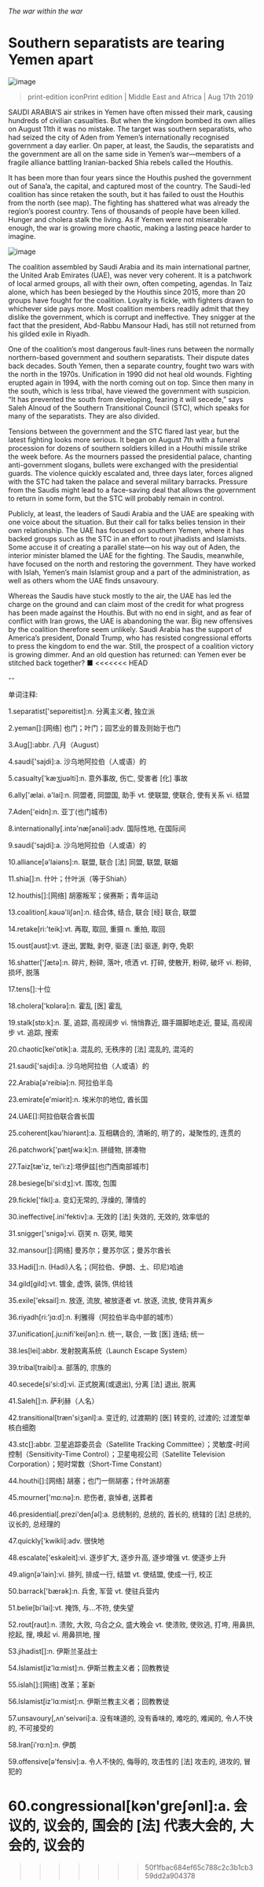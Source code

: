 ###### The war within the war
# Southern separatists are tearing Yemen apart 
![image](images/20190817_MAP501.jpg) 
> print-edition iconPrint edition | Middle East and Africa | Aug 17th 2019 
SAUDI ARABIA’S air strikes in Yemen have often missed their mark, causing hundreds of civilian casualties. But when the kingdom bombed its own allies on August 11th it was no mistake. The target was southern separatists, who had seized the city of Aden from Yemen’s internationally recognised government a day earlier. On paper, at least, the Saudis, the separatists and the government are all on the same side in Yemen’s war—members of a fragile alliance battling Iranian-backed Shia rebels called the Houthis. 
It has been more than four years since the Houthis pushed the government out of Sana’a, the capital, and captured most of the country. The Saudi-led coalition has since retaken the south, but it has failed to oust the Houthis from the north (see map). The fighting has shattered what was already the region’s poorest country. Tens of thousands of people have been killed. Hunger and cholera stalk the living. As if Yemen were not miserable enough, the war is growing more chaotic, making a lasting peace harder to imagine. 
![image](images/20190817_MAM978.png) 
The coalition assembled by Saudi Arabia and its main international partner, the United Arab Emirates (UAE), was never very coherent. It is a patchwork of local armed groups, all with their own, often competing, agendas. In Taiz alone, which has been besieged by the Houthis since 2015, more than 20 groups have fought for the coalition. Loyalty is fickle, with fighters drawn to whichever side pays more. Most coalition members readily admit that they dislike the government, which is corrupt and ineffective. They snigger at the fact that the president, Abd-Rabbu Mansour Hadi, has still not returned from his gilded exile in Riyadh. 
One of the coalition’s most dangerous fault-lines runs between the normally northern-based government and southern separatists. Their dispute dates back decades. South Yemen, then a separate country, fought two wars with the north in the 1970s. Unification in 1990 did not heal old wounds. Fighting erupted again in 1994, with the north coming out on top. Since then many in the south, which is less tribal, have viewed the government with suspicion. “It has prevented the south from developing, fearing it will secede,” says Saleh Alnoud of the Southern Transitional Council (STC), which speaks for many of the separatists. They are also divided. 
Tensions between the government and the STC flared last year, but the latest fighting looks more serious. It began on August 7th with a funeral procession for dozens of southern soldiers killed in a Houthi missile strike the week before. As the mourners passed the presidential palace, chanting anti-government slogans, bullets were exchanged with the presidential guards. The violence quickly escalated and, three days later, forces aligned with the STC had taken the palace and several military barracks. Pressure from the Saudis might lead to a face-saving deal that allows the government to return in some form, but the STC will probably remain in control. 
Publicly, at least, the leaders of Saudi Arabia and the UAE are speaking with one voice about the situation. But their call for talks belies tension in their own relationship. The UAE has focused on southern Yemen, where it has backed groups such as the STC in an effort to rout jihadists and Islamists. Some accuse it of creating a parallel state—on his way out of Aden, the interior minister blamed the UAE for the fighting. The Saudis, meanwhile, have focused on the north and restoring the government. They have worked with Islah, Yemen’s main Islamist group and a part of the administration, as well as others whom the UAE finds unsavoury. 
Whereas the Saudis have stuck mostly to the air, the UAE has led the charge on the ground and can claim most of the credit for what progress has been made against the Houthis. But with no end in sight, and as fear of conflict with Iran grows, the UAE is abandoning the war. Big new offensives by the coalition therefore seem unlikely. Saudi Arabia has the support of America’s president, Donald Trump, who has resisted congressional efforts to press the kingdom to end the war. Still, the prospect of a coalition victory is growing dimmer. And an old question has returned: can Yemen ever be stitched back together? ■ 
<<<<<<< HEAD
-- 
 单词注释:
1.separatist['sepәreitist]:n. 分离主义者, 独立派 
2.yeman[]:[网络] 也门；叶门；园艺业的普及则始于也门 
3.Aug[]:abbr. 八月（August） 
4.saudi['sajdi]:a. 沙乌地阿拉伯（人或语）的 
5.casualty['kæʒjuәlti]:n. 意外事故, 伤亡, 受害者 [化] 事故 
6.ally['ælai. ә'lai]:n. 同盟者, 同盟国, 助手 vt. 使联盟, 使联合, 使有关系 vi. 结盟 
7.Aden['eidn]:n. 亚丁(也门城市) 
8.internationally[.intә'næʃәnәli]:adv. 国际性地, 在国际间 
9.saudi['sajdi]:a. 沙乌地阿拉伯（人或语）的 
10.alliance[ә'laiәns]:n. 联盟, 联合 [法] 同盟, 联盟, 联姻 
11.shia[]:n. 什叶；什叶派（等于Shiah） 
12.houthis[]:[网络] 胡塞叛军；侯赛斯；青年运动 
13.coalition[.kәuә'liʃәn]:n. 结合体, 结合, 联合 [经] 联合, 联盟 
14.retake[ri:'teik]:vt. 再取, 取回, 重摄 n. 重拍, 取回 
15.oust[aust]:vt. 逐出, 罢黜, 剥夺, 驱逐 [法] 驱逐, 剥夺, 免职 
16.shatter['ʃætә]:n. 碎片, 粉碎, 落叶, 喷洒 vt. 打碎, 使散开, 粉碎, 破坏 vi. 粉碎, 损坏, 脱落 
17.tens[]:十位 
18.cholera['kɒlәrә]:n. 霍乱 [医] 霍乱 
19.stalk[stɒ:k]:n. 茎, 追踪, 高视阔步 vi. 悄悄靠近, 蹑手蹑脚地走近, 蔓延, 高视阔步 vt. 追踪, 搜索 
20.chaotic[kei'ɒtik]:a. 混乱的, 无秩序的 [法] 混乱的, 混沌的 
21.saudi['sajdi]:a. 沙乌地阿拉伯（人或语）的 
22.Arabia[ә'reibiә]:n. 阿拉伯半岛 
23.emirate[e'miәrit]:n. 埃米尔的地位, 酋长国 
24.UAE[]:阿拉伯联合酋长国 
25.coherent[kәu'hiәrәnt]:a. 互相耦合的, 清晰的, 明了的，凝聚性的, 连贯的 
26.patchwork['pætʃwә:k]:n. 拼缝物, 拼凑物 
27.Taiz[tæ'iz, tei'i:z]:塔伊兹[也门西南部城市] 
28.besiege[bi'si:dʒ]:vt. 围攻, 包围 
29.fickle['fikl]:a. 变幻无常的, 浮燥的, 薄情的 
30.ineffective[.ini'fektiv]:a. 无效的 [法] 失效的, 无效的, 效率低的 
31.snigger['snigә]:vi. 窃笑 n. 窃笑, 暗笑 
32.mansour[]:[网络] 曼苏尔；曼苏尔区；曼苏尔酋长 
33.Hadi[]:n. (Hadi)人名；(阿拉伯、伊朗、土、印尼)哈迪 
34.gild[gild]:vt. 镀金, 虚饰, 装饰, 供给钱 
35.exile['eksail]:n. 放逐, 流放, 被放逐者 vt. 放逐, 流放, 使背井离乡 
36.riyadh[ri:'jɑ:d]:n. 利雅得（阿拉伯半岛中部的城市） 
37.unification[.ju:nifi'keiʃәn]:n. 统一, 联合, 一致 [医] 连结; 统一 
38.les[lei]:abbr. 发射脱离系统（Launch Escape System） 
39.tribal[traibl]:a. 部落的, 宗族的 
40.secede[si'si:d]:vi. 正式脱离(或退出), 分离 [法] 退出, 脱离 
41.Saleh[]:n. 萨利赫（人名） 
42.transitional[træn'siʒәnl]:a. 变迁的, 过渡期的 [医] 转变的, 过渡的; 过渡型单核白细胞 
43.stc[]:abbr. 卫星追踪委员会（Satellite Tracking Committee）；灵敏度-时间控制（Sensitivity-Time Control）；卫星电视公司（Satellite Television Corporation）；短时常数（Short-Time Constant） 
44.houthi[]:[网络] 胡塞；也门一侧胡塞；什叶派胡塞 
45.mourner['mɒ:nә]:n. 悲伤者, 哀悼者, 送葬者 
46.presidential[.prezi'denʃәl]:a. 总统制的, 总统的, 首长的, 统辖的 [法] 总统的, 议长的, 总经理的 
47.quickly['kwikli]:adv. 很快地 
48.escalate['eskәleit]:vi. 逐步扩大, 逐步升高, 逐步增强 vt. 使逐步上升 
49.align[ә'lain]:vi. 排列, 排成一行, 结盟 vt. 使结盟, 使成一行, 校正 
50.barrack['bærәk]:n. 兵舍, 军营 vt. 使驻兵营内 
51.belie[bi'lai]:vt. 掩饰, 与...不符, 使失望 
52.rout[raut]:n. 溃败, 大败, 乌合之众, 盛大晚会 vt. 使溃败, 使败逃, 打垮, 用鼻拱, 挖起, 搜, 唤起 vi. 用鼻拱地, 搜 
53.jihadist[]:n. 伊斯兰圣战士 
54.Islamist[iz'lɑ:mist]:n. 伊斯兰教主义者；回教教徒 
55.islah[]:[网络] 改革；革新 
56.Islamist[iz'lɑ:mist]:n. 伊斯兰教主义者；回教教徒 
57.unsavoury[,ʌn'seivәri]:a. 没有味道的, 没有香味的, 难吃的, 难闻的, 令人不快的, 不可接受的 
58.Iran[i'rɑ:n]:n. 伊朗 
59.offensive[ә'fensiv]:a. 令人不快的, 侮辱的, 攻击性的 [法] 攻击的, 进攻的, 冒犯的 
60.congressional[kәn'greʃәnl]:a. 会议的, 议会的, 国会的 [法] 代表大会的, 大会的, 议会的 
=======
>>>>>>> 50f1fbac684ef65c788c2c3b1cb359dd2a904378

